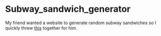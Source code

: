 # Subway_sandwich_generator

My friend wanted a website to generate random subway sandwiches so I quickly threw <a href = "http://cs.oswego.edu/~jmeritt/Sandwich/" target = "_blank"> this</a> together for him.
